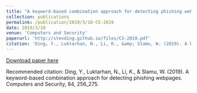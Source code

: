 ```yaml
---
title: "A keyword-based combination approach for detecting phishing webpages"
collection: publications
permalink: /publication/2019/3/18-CS-2019
date: 2019/3/18
venue: 'Computers and Security'
paperurl: 'http://stevding.github.io/files/CS-2019.pdf'
citation: 'Ding, Y., Luktarhan, N., Li, K., &amp; Slamu, W. (2019). A keyword-based combination approach for detecting phishing webpages. Computers and Security, 84, 256_275.'
---
```


<a href='http://stevding.github.io/files/CS-2019.pdf'>Download paper here</a>

Recommended citation: Ding, Y., Luktarhan, N., Li, K., & Slamu, W. (2019). A keyword-based combination approach for detecting phishing webpages. Computers and Security, 84, 256_275.